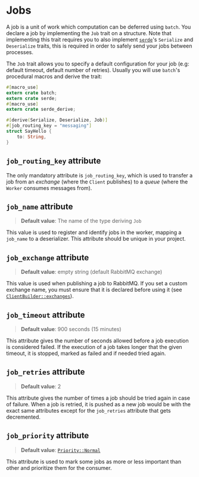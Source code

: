 # Jobs

A job is a unit of work which computation can be deferred using `batch`. You
declare a job by implementing the `Job` trait on a structure. Note that
implementing this trait requires you to also implement [`serde`]'s `Serialize`
and `Deserialize` traits, this is required in order to safely send your jobs
between processes.

The `Job` trait allows you to specify a default configuration for your job
(e.g: default timeout, default number of retries). Usually you will use
`batch`'s procedural macros and derive the trait:

```rust
#[macro_use]
extern crate batch;
extern crate serde;
#[macro_use]
extern crate serde_derive;

#[derive(Serialize, Deserialize, Job)]
#[job_routing_key = "messaging"]
struct SayHello {
    to: String,
}
```

[`serde`]: https://serde.rs

## `job_routing_key` attribute

The only mandatory attribute is `job_routing_key`, which is used to transfer a
job from an *exchange* (where the `Client` publishes) to a *queue* (where the
`Worker` consumes messages from).

## `job_name` attribute

> **Default value**: The name of the type deriving `Job`

This value is used to register and identify jobs in the worker, mapping a
`job_name` to a deserializer. This attribute should be unique in your project.

## `job_exchange` attribute

> **Default value**: empty string (default RabbitMQ exchange)

This value is used when publishing a job to RabbitMQ. If you set a custom
exchange name, you must ensure that it is declared before using it (see
[`ClientBuilder::exchanges`]).

## `job_timeout` attribute

> **Default value**: 900 seconds (15 minutes)

This attribute gives the number of seconds allowed before a job execution is
considered failed. If the execution of a job takes longer that the given
timeout, it is stopped, marked as failed and if needed tried again.

## `job_retries` attribute

> **Default value**: 2

This attribute gives the number of times a job should be tried again in case of
failure. When a job is retried, it is pushed as a new job would be with the
exact same attributes except for the `job_retries` attribute that gets
decremented.

## `job_priority` attribute

> **Default value**: [`Priority::Normal`]

This attribute is used to mark some jobs as more or less important than other
and prioritize them for the consumer.

[`ClientBuilder::exchanges`]: https://docs.rs/batch/0.1/batch/struct.ClientBuilder.html#method.exchanges
[`Priority::Normal`]: https://docs.rs/batch/0.1/batch/enum.Priority.html
